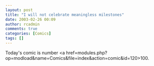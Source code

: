 ```yaml
---
layout: post
title: "I will not celebrate meaningless milestones"
date: 2003-02-26 00:09
author: rcadmin
comments: true
categories: [Comics]
tags: []
---
```

Today's comic is number <a href=modules.php?op=modload&name=Comics&file=index&action=comic&id=120>100.</a>
<!--more-->
<img src="/http://dl.bitsmack.com/comics/20030226.gif" alt="" />
